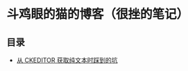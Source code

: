 # 斗鸡眼的猫的博客（很挫的笔记）

## 目录

* [从 CKEDITOR 获取纯文本时踩到的坑](https://github.com/sssession/blog/blob/master/2015-06-12/1.md)